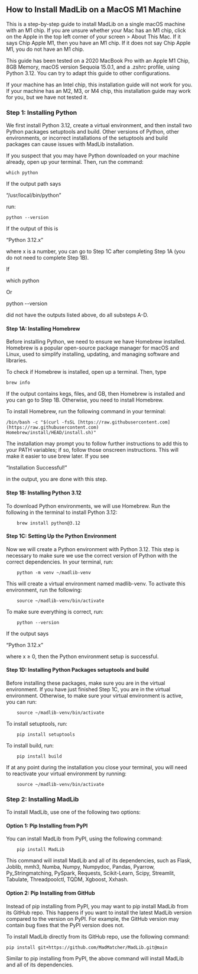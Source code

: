 ## How to Install MadLib on a MacOS M1 Machine

This is a step-by-step guide to install MadLib on a single macOS machine with an M1 chip. If you are unsure whether your Mac has an M1 chip, click on the Apple in the top left corner of your screen > About This Mac. If it says Chip Apple M1, then you have an M1 chip. If it does not say Chip Apple M1, you do not have an M1 chip.

This guide has been tested on a 2020 MacBook Pro with an Apple M1 Chip, 8GB Memory, macOS version Sequoia 15.0.1, and a .zshrc profile, using Python 3.12. You can try to adapt this guide to other configurations.

If your machine has an Intel chip, this installation guide will not work for you. If your machine has an M2, M3, or M4 chip, this installation guide may work for you, but we have not tested it.

### Step 1: Installing Python

We first install Python 3.12, create a virtual environment, and then install two Python packages setuptools and build. Other versions of Python, other environments, or incorrect installations of the setuptools and build packages can cause issues with MadLib installation.

If you suspect that you may have Python downloaded on your machine already, open up your terminal. Then, run the command:

	which python

If the output path says

“/usr/local/bin/python”

run:

	python --version

If the output of this is

“Python 3.12.x”

where x is a number, you can go to Step 1C after completing Step 1A (you do not need to complete Step 1B).

If

which python

Or

python --version

did not have the outputs listed above, do all substeps A-D.

#### Step 1A: Installing Homebrew

Before installing Python, we need to ensure we have Homebrew installed. Homebrew is a popular open-source package manager for macOS and Linux, used to simplify installing, updating, and managing software and libraries.

To check if Homebrew is installed, open up a terminal. Then, type
```
brew info
```
If the output contains kegs, files, and GB, then Homebrew is installed and you can go to Step 1B. Otherwise, you need to install Homebrew.

To install Homebrew, run the following command in your terminal:
```
/bin/bash -c "$(curl -fsSL [https://raw.githubusercontent.com](https://raw.githubusercontent.com)
Homebrew/install/HEAD/install.sh)"
```
The installation may prompt you to follow further instructions to add this to your PATH variables; if so, follow those onscreen instructions. This will make it easier to use brew later. If you see

“Installation Successful!” 

in the output, you are done with this step. 

#### Step 1B: Installing Python 3.12

To download Python environments, we will use Homebrew. Run the following in the terminal to install Python 3.12:
```
	brew install python@3.12
```
#### Step 1C: Setting Up the Python Environment

Now we will create a Python environment with Python 3.12. This step is necessary to make sure we use the correct version of Python with the correct dependencies. In your terminal, run:
```
	python -m venv ~/madlib-venv
```
This will create a virtual environment named madlib-venv. To activate this environment, run the following:
```
	source ~/madlib-venv/bin/activate
```
To make sure everything is correct, run:
```
	python --version
```
If the output says

“Python 3.12.x”

where x ≥ 0, then the Python environment setup is successful.

#### Step 1D: Installing Python Packages setuptools and build

Before installing these packages, make sure you are in the virtual environment. If you have just finished Step 1C, you are in the virtual environment. Otherwise, to make sure your virtual environment is active, you can run:
```
	source ~/madlib-venv/bin/activate
```
To install setuptools, run:
```
	pip install setuptools
```
To install build, run:
```
	pip install build
```
If at any point during the installation you close your terminal, you will need to reactivate your virtual environment by running:
```
	source ~/madlib-venv/bin/activate
```
### Step 2: Installing MadLib

To install MadLib, use one of the following two options:

#### Option 1: Pip Installing from PyPI

You can install MadLib from PyPI, using the following command:
```
	pip install MadLib
```
This command will install MadLib and all of its dependencies, such as Flask, Joblib, mmh3, Numba, Numpy, Numpydoc, Pandas, Pyarrow, Py_Stringmatching, PySpark, Requests, Scikit-Learn, Scipy, Streamlit, Tabulate, Threadpoolctl, TQDM, Xgboost, Xxhash.

#### Option 2: Pip Installing from GitHub

Instead of pip installing from PyPI, you may want to pip install MadLib from its GitHub repo. This happens if you want to install the latest MadLib version compared to the version on PyPI. For example, the GitHub version may contain bug fixes that the PyPI version does not.

To install MadLib directly from its GitHub repo, use the following command:

	pip install git+https://github.com/MadMatcher/MadLib.git@main

Similar to pip installing from PyPI, the above command will install MadLib and all of its dependencies.
